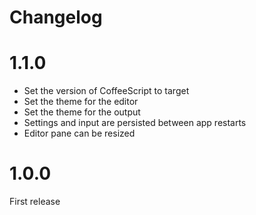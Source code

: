 # Changelog

# 1.1.0

- Set the version of CoffeeScript to target
- Set the theme for the editor
- Set the theme for the output
- Settings and input are persisted between app restarts
- Editor pane can be resized

# 1.0.0

First release
